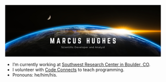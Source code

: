 <img src="header.png" alt="header" width="1000"/>

- I’m currently working at [Southwest Research Center in Boulder, CO](https://www.boulder.swri.edu/).
- I volunteer with [Code Connects](https://codeconnects.org/) to teach programming. 
- Pronouns: he/him/his.

